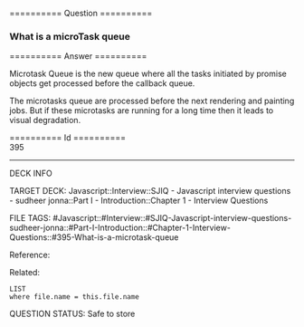 ========== Question ==========  

### What is a microTask queue  

========== Answer ==========  

Microtask Queue is the new queue where all the tasks initiated by promise
objects get processed before the callback queue.

The microtasks queue are processed before the next rendering and painting jobs.
But if these microtasks are running for a long time then it leads to visual
degradation.

========== Id ==========  
395

---

DECK INFO

TARGET DECK: Javascript::Interview::SJIQ - Javascript interview questions - sudheer jonna::Part I - Introduction::Chapter 1 - Interview Questions

FILE TAGS: #Javascript::#Interview::#SJIQ-Javascript-interview-questions-sudheer-jonna::#Part-I-Introduction::#Chapter-1-Interview-Questions::#395-What-is-a-microtask-queue

Reference:

Related:

```dataview
LIST
where file.name = this.file.name
```

QUESTION STATUS: Safe to store
